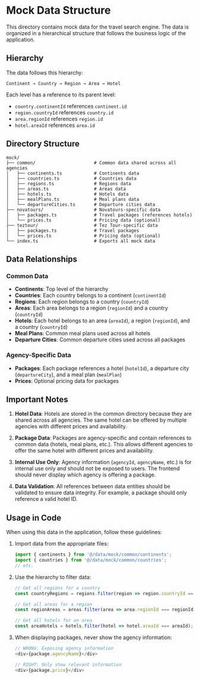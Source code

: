 # Mock Data Structure

This directory contains mock data for the travel search engine. The data is organized in a hierarchical structure that follows the business logic of the application.

## Hierarchy

The data follows this hierarchy:
```
Continent → Country → Region → Area → Hotel
```

Each level has a reference to its parent level:
- `country.continentId` references `continent.id`
- `region.countryId` references `country.id`
- `area.regionId` references `region.id`
- `hotel.areaId` references `area.id`

## Directory Structure

```
mock/
├── common/                      # Common data shared across all agencies
│   ├── continents.ts            # Continents data
│   ├── countries.ts             # Countries data
│   ├── regions.ts               # Regions data
│   ├── areas.ts                 # Areas data
│   ├── hotels.ts                # Hotels data
│   ├── mealPlans.ts             # Meal plans data
│   └── departureCities.ts       # Departure cities data
├── novatours/                   # Novatours-specific data
│   ├── packages.ts              # Travel packages (references hotels)
│   └── prices.ts                # Pricing data (optional)
├── teztour/                     # Tez Tour-specific data
│   ├── packages.ts              # Travel packages
│   └── prices.ts                # Pricing data (optional)
└── index.ts                     # Exports all mock data
```

## Data Relationships

### Common Data

- **Continents**: Top level of the hierarchy
- **Countries**: Each country belongs to a continent (`continentId`)
- **Regions**: Each region belongs to a country (`countryId`)
- **Areas**: Each area belongs to a region (`regionId`) and a country (`countryId`)
- **Hotels**: Each hotel belongs to an area (`areaId`), a region (`regionId`), and a country (`countryId`)
- **Meal Plans**: Common meal plans used across all hotels
- **Departure Cities**: Common departure cities used across all packages

### Agency-Specific Data

- **Packages**: Each package references a hotel (`hotelId`), a departure city (`departureCity`), and a meal plan (`mealPlan`)
- **Prices**: Optional pricing data for packages

## Important Notes

1. **Hotel Data**: Hotels are stored in the common directory because they are shared across all agencies. The same hotel can be offered by multiple agencies with different prices and availability.

2. **Package Data**: Packages are agency-specific and contain references to common data (hotels, meal plans, etc.). This allows different agencies to offer the same hotel with different prices and availability.

3. **Internal Use Only**: Agency information (`agencyId`, `agencyName`, etc.) is for internal use only and should not be exposed to users. The frontend should never display which agency is offering a package.

4. **Data Validation**: All references between data entities should be validated to ensure data integrity. For example, a package should only reference a valid hotel ID.

## Usage in Code

When using this data in the application, follow these guidelines:

1. Import data from the appropriate files:
   ```typescript
   import { continents } from '@/data/mock/common/continents';
   import { countries } from '@/data/mock/common/countries';
   // etc.
   ```

2. Use the hierarchy to filter data:
   ```typescript
   // Get all regions for a country
   const countryRegions = regions.filter(region => region.countryId === countryId);
   
   // Get all areas for a region
   const regionAreas = areas.filter(area => area.regionId === regionId);
   
   // Get all hotels for an area
   const areaHotels = hotels.filter(hotel => hotel.areaId === areaId);
   ```

3. When displaying packages, never show the agency information:
   ```typescript
   // WRONG: Exposing agency information
   <div>{package.agencyName}</div>
   
   // RIGHT: Only show relevant information
   <div>{package.price}</div>
   ```
